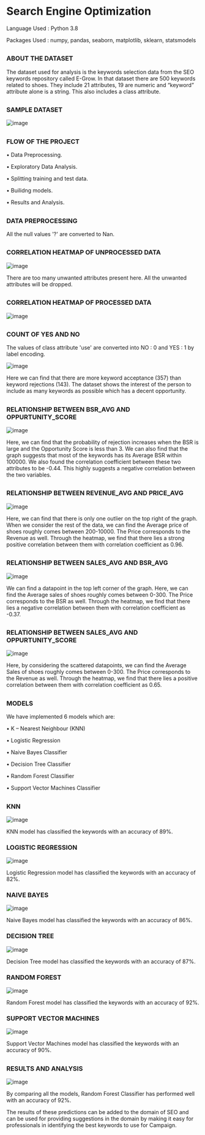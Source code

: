 # Search Engine Optimization

Language Used : Python 3.8

Packages Used : numpy, pandas, seaborn, matplotlib, sklearn, statsmodels

##
### ABOUT THE DATASET
The dataset used for analysis is the keywords selection data from the SEO keywords repository called E-Grow. In that dataset there are 500 keywords related to shoes. They include 21 attributes, 19 are numeric and “keyword” attribute alone is a string. This also includes a class attribute.

##
### SAMPLE DATASET
![image](https://user-images.githubusercontent.com/80042740/117948020-5fad6a00-b32e-11eb-9017-00afd89d8ed7.png)

##
### FLOW OF THE PROJECT
• Data Preprocessing.

• Exploratory Data Analysis.

• Splitting training and test data.

• Builidng models.

• Results and Analysis.

##
### DATA PREPROCESSING
All the null values '?' are converted to Nan.

##
### CORRELATION HEATMAP OF UNPROCESSED DATA
![image](https://user-images.githubusercontent.com/80042740/117949684-03e3e080-b330-11eb-8b7b-cb72250a3ed3.png)

There are too many unwanted attributes present here. All the unwanted attributes will be dropped.

##
### CORRELATION HEATMAP OF PROCESSED DATA
![image](https://user-images.githubusercontent.com/80042740/117949849-2d047100-b330-11eb-91b0-6a559ffb8a75.png)

##
### COUNT OF YES AND NO
The values of class attribute 'use' are converted into NO : 0 and YES : 1 by label encoding.

![image](https://user-images.githubusercontent.com/80042740/117950255-a00de780-b330-11eb-9d56-a007135127fa.png)

Here we can find that there are more keyword acceptance (357) than keyword rejections (143). The dataset shows the interest of the person to include as many keywords as possible which has a decent opportunity.

##
### RELATIONSHIP BETWEEN BSR_AVG AND OPPURTUNITY_SCORE
![image](https://user-images.githubusercontent.com/80042740/117950481-d9deee00-b330-11eb-9d58-4f12efe7fa91.png)

Here, we can find that the probability of rejection increases when the BSR is large and the Opportunity Score is less than 3. We can also find that the graph suggests that most of the keywords has its Average BSR within 100000. We also found the correlation coefficient between these two attributes to be -0.44. This highly suggests a negative correlation between the two variables.

##
### RELATIONSHIP BETWEEN REVENUE_AVG AND PRICE_AVG
![image](https://user-images.githubusercontent.com/80042740/117951338-b4061900-b331-11eb-978f-d1fca358569e.png)

Here, we can find that there is only one outlier on the top right of the graph. When we consider the rest of the data, we can find the Average price of shoes roughly comes between 200-10000. The Price corresponds to the Revenue as well. Through the heatmap, we find that there lies a strong positive correlation between them with correlation coefficient as 0.96.

##
### RELATIONSHIP BETWEEN SALES_AVG AND BSR_AVG
![image](https://user-images.githubusercontent.com/80042740/117951545-e57ee480-b331-11eb-90dd-5367f0a8ec1a.png)

We can find a datapoint in the top left corner of the graph. Here, we can find the Average sales of shoes roughly comes between 0-300. The Price corresponds to the BSR as well. Through the heatmap, we find that there lies a negative correlation between them with correlation coefficient as -0.37.

##
### RELATIONSHIP BETWEEN SALES_AVG AND OPPURTUNITY_SCORE
![image](https://user-images.githubusercontent.com/80042740/117951674-05160d00-b332-11eb-97b1-a4e5bbf7f115.png)

Here, by considering the scattered datapoints, we can find the Average Sales of shoes roughly comes between 0-300. The Price corresponds to the Revenue as well. Through the heatmap, we find that there lies a positive correlation between them with correlation coefficient as 0.65.

##
### MODELS
We have implemented 6 models which are:

• K – Nearest Neighbour (KNN)

• Logistic Regression

• Naive Bayes Classifier

• Decision Tree Classifier

• Random Forest Classifier

• Support Vector Machines Classifier

##
### KNN
![image](https://user-images.githubusercontent.com/80042740/117953021-5c68ad00-b333-11eb-97ef-fe7c4f51296e.png)

KNN model has classified the keywords with an accuracy of 89%.

### LOGISTIC REGRESSION
![image](https://user-images.githubusercontent.com/80042740/117953613-d0a35080-b333-11eb-947a-4f895829b74f.png)

Logistic Regression model has classified the keywords with an accuracy of 82%.

### NAIVE BAYES
![image](https://user-images.githubusercontent.com/80042740/117953732-f0d30f80-b333-11eb-8be1-2861f7e2fe82.png)

Naive Bayes model has classified the keywords with an accuracy of 86%.

### DECISION TREE
![image](https://user-images.githubusercontent.com/80042740/117953929-2841bc00-b334-11eb-8422-986dfc546030.png)

Decision Tree model has classified the keywords with an accuracy of 87%.

### RANDOM FOREST
![image](https://user-images.githubusercontent.com/80042740/117954106-50c9b600-b334-11eb-8ecc-9f8e74bf43c5.png)

Random Forest model has classified the keywords with an accuracy of 92%.

### SUPPORT VECTOR MACHINES
![image](https://user-images.githubusercontent.com/80042740/117954240-75be2900-b334-11eb-9075-597cca43c313.png)

Support Vector Machines model has classified the keywords with an accuracy of 90%.

##
### RESULTS AND ANALYSIS
![image](https://user-images.githubusercontent.com/80042740/117954591-cc2b6780-b334-11eb-9d1b-620e7143e4ac.png)

By comparing all the models, Random Forest Classifier has performed well with an accuracy of 92%. 

The results of these predictions can be added to the domain of SEO and can be used for providing suggestions in the domain by making it easy for professionals in identifying the best keywords to use for Campaign.
